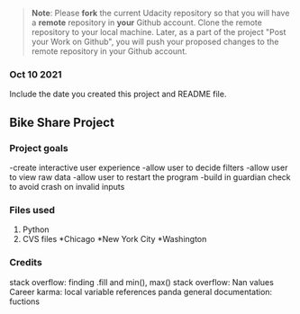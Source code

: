 >**Note**: Please **fork** the current Udacity repository so that you will have a **remote** repository in **your** Github account. Clone the remote repository to your local machine. Later, as a part of the project "Post your Work on Github", you will push your proposed changes to the remote repository in your Github account.

### Oct 10 2021
Include the date you created this project and README file.

## Bike Share Project


### Project goals
-create interactive user experience
-allow user to decide filters
-allow user to view raw data
-allow user to restart the program
-build in guardian check to avoid crash on invalid inputs
### Files used
1. Python
2. CVS files
  *Chicago
  *New York City
  *Washington
### Credits
stack overflow: finding .fill and min(), max()
stack overflow: Nan values
Career karma: local variable references
panda general documentation: fuctions
